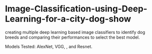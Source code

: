# Image-Classification-using-Deep-Learning-for-a-city-dog-show
creating multiple deep learning based image classifiers to identify dog breeds and comparing their performances to select the best model.

Models Tested: AlexNet, VGG, , and Resnet.
